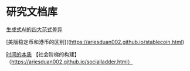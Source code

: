 # 研究文档库

[生成式AI的四大范式差异](https://ariesduan002.github.io/GenAI_4para.html)

[美版稳定币和港币的区别]((https://ariesduan002.github.io/stablecoin.html)

[时间的本质](https://ariesduan002.github.io/abouttime.html)
【社会阶梯的构建】（https://ariesduan002.github.io/socialladder.html）

